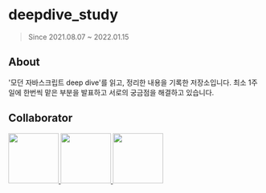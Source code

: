 # deepdive_study

> Since 2021.08.07 ~ 2022.01.15
## About
'모던 자바스크립트 deep dive'를 읽고, 정리한 내용을 기록한 저장소입니다. 최소 1주일에 한번씩 맡은 부분을 발표하고 서로의 궁금점을 해결하고 있습니다.

## Collaborator

<p>
<a href="https://github.com/batboy118">
  <img src="https://github.com/batboy118.png" width="100">
</a>
<a href="https://github.com/wherehows">
  <img src="https://github.com/wherehows.png" width="100">
</a>
<a href="https://github.com/min1378">
  <img src="https://github.com/min1378.png" width="100">
</a>
</p>
